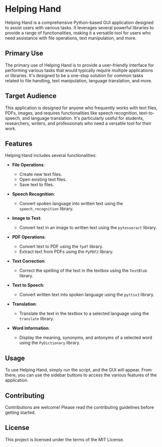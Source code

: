 # Helping Hand

Helping Hand is a comprehensive Python-based GUI application designed to assist users with various tasks. It leverages several powerful libraries to provide a range of functionalities, making it a versatile tool for users who need assistance with file operations, text manipulation, and more.

## Primary Use

The primary use of Helping Hand is to provide a user-friendly interface for performing various tasks that would typically require multiple applications or libraries. It's designed to be a one-stop solution for common tasks related to file handling, text manipulation, language translation, and more.

## Target Audience

This application is designed for anyone who frequently works with text files, PDFs, images, and requires functionalities like speech recognition, text-to-speech, and language translation. It's particularly useful for students, researchers, writers, and professionals who need a versatile tool for their work.

## Features

Helping Hand includes several functionalities:

- **File Operations**: 
    - Create new text files.
    - Open existing text files.
    - Save text to files.

- **Speech Recognition**: 
    - Convert spoken language into written text using the `speech_recognition` library.

- **Image to Text**: 
    - Convert text in an image to written text using the `pytesseract` library.

- **PDF Operations**: 
    - Convert text to PDF using the `fpdf` library.
    - Extract text from PDFs using the `PyPDF2` library.

- **Text Correction**: 
    - Correct the spelling of the text in the textbox using the `TextBlob` library.

- **Text to Speech**: 
    - Convert written text into spoken language using the `pyttsx3` library.

- **Translation**: 
    - Translate the text in the textbox to a selected language using the `translate` library.

- **Word Information**: 
    - Display the meaning, synonyms, and antonyms of a selected word using the `PyDictionary` library.

## Usage

To use Helping Hand, simply run the script, and the GUI will appear. From there, you can use the sidebar buttons to access the various features of the application.

## Contributing

Contributions are welcome! Please read the contributing guidelines before getting started.

## License

This project is licensed under the terms of the MIT License.

